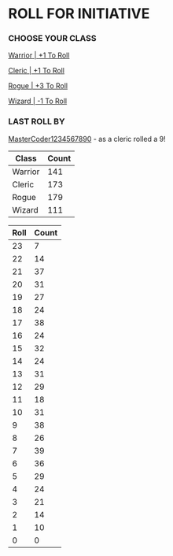 # ROLL FOR INITIATIVE
### CHOOSE YOUR CLASS

[Warrior | +1 To Roll](https://github.com/benjaminsampica/benjaminsampica/issues/new?title=roll%7Cwarrior&body=Just+click+%27Submit+new+issue%27.)

[Cleric | +1 To Roll](https://github.com/benjaminsampica/benjaminsampica/issues/new?title=roll%7Ccleric&body=Just+click+%27Submit+new+issue%27.)

[Rogue | +3 To Roll](https://github.com/benjaminsampica/benjaminsampica/issues/new?title=roll%7Crogue&body=Just+click+%27Submit+new+issue%27.)

[Wizard | -1 To Roll](https://github.com/benjaminsampica/benjaminsampica/issues/new?title=roll%7Cwizard&body=Just+click+%27Submit+new+issue%27.)
### LAST ROLL BY
[MasterCoder1234567890](https://www.github.com/MasterCoder1234567890) - as a cleric rolled a 9!

|Class|Count|
|-|-|
|Warrior|141|
|Cleric|173|
|Rogue|179|
|Wizard|111|

|Roll|Count|
|-|-|
|23|7
|22|14
|21|37
|20|31
|19|27
|18|24
|17|38
|16|24
|15|32
|14|24
|13|31
|12|29
|11|18
|10|31
|9|38
|8|26
|7|39
|6|36
|5|29
|4|24
|3|21
|2|14
|1|10
|0|0
